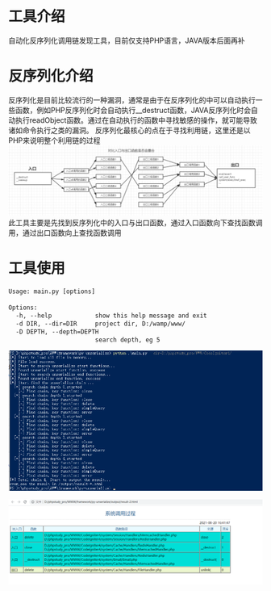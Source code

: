 # 工具介绍
自动化反序列化调用链发现工具，目前仅支持PHP语言，JAVA版本后面再补

# 反序列化介绍
反序列化是目前比较流行的一种漏洞，通常是由于在反序列化的中可以自动执行一些函数，例如PHP反序列化时会自动执行__destruct函数，JAVA反序列化时会自动执行readObject函数。通过在自动执行的函数中寻找敏感的操作，就可能导致诸如命令执行之类的漏洞。
反序列化最核心的点在于寻找利用链，这里还是以PHP来说明整个利用链的过程
![blockchain](https://github.com/pang0lin/auto-unsearalize/blob/master/imgs/3.png "反序列化调用链图")
此工具主要是先找到反序列化中的入口与出口函数，通过入口函数向下查找函数调用，通过出口函数向上查找函数调用

# 工具使用
```
Usage: main.py [options]

Options:
  -h, --help            show this help message and exit
  -d DIR, --dir=DIR     project dir, D:/wamp/www/
  -D DEPTH, --depth=DEPTH
                        search depth, eg 5
```
![blockchain](https://github.com/pang0lin/auto-unsearalize/blob/master/imgs/1.png "使用过程截图")

![blockchain](https://github.com/pang0lin/auto-unsearalize/blob/master/imgs/2.png "查看结果截图")



